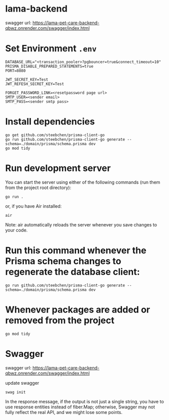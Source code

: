# lama-backend
swagger url: https://lama-pet-care-backend-qbwz.onrender.com/swagger/index.html
# Set Environment `.env`
```
DATABASE_URL="<transaction_pooler>?pgbouncer=true&connect_timeout=10"
PRISMA_DISABLE_PREPARED_STATEMENTS=true
PORT=8080

JWT_SECRET_KEY=Test
JWT_REFESH_SECRET_KEY=Test

FORGET_PASSWORD_LINK=<resetpassword page url>
SMTP_USER=<sender email>
SMTP_PASS=<sender smtp pass>
```
# Install dependencies
```
go get github.com/steebchen/prisma-client-go
go run github.com/steebchen/prisma-client-go generate --schema=./domain/prisma/schema.prisma dev
go mod tidy
```
# Run development server
You can start the server using either of the following commands (run them from the project root directory):
```
go run .
```
or, if you have Air installed:
```
air
```
Note: air automatically reloads the server whenever you save changes to your code.
# Run this command whenever the Prisma schema changes to regenerate the database client:
```
go run github.com/steebchen/prisma-client-go generate --schema=./domain/prisma/schema.prisma dev
```
# Whenever packages are added or removed from the project
```
go mod tidy
```
# Swagger
swagger url: https://lama-pet-care-backend-qbwz.onrender.com/swagger/index.html

update swagger
```
swag init
```
In the response message, if the output is not just a single string, you have to use response entities instead of fiber.Map; otherwise, Swagger may not fully reflect the real API, and we might lose some points.